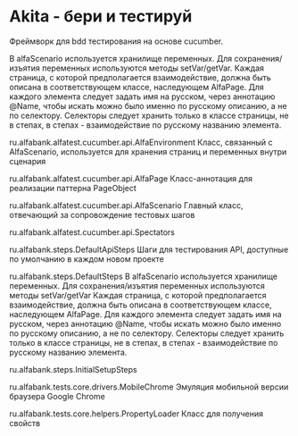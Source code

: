 Akita - бери и тестируй
==========================================

Фреймворк для bdd тестирования на основе cucumber.


В alfaScenario используется хранилище переменных. Для сохранения/изъятия переменных используются методы setVar/getVar. Каждая страница, с которой предполагается взаимодействие, должна быть описана в соответствующем классе, наследующем AlfaPage. Для каждого элемента следует задать имя на русском, через аннотацию @Name, чтобы искать можно было именно по русскому описанию, а не по селектору. Селекторы следует хранить только в классе страницы, не в степах, в степах - взаимодействие по русскому названию элемента.

ru.alfabank.alfatest.cucumber.api.AlfaEnvironment
Класс, связанный с AlfaScenario, используется для хранения страниц и переменных внутри сценария

ru.alfabank.alfatest.cucumber.api.AlfaPage
 Класс-аннотация для реализации паттерна PageObject

ru.alfabank.alfatest.cucumber.api.AlfaScenario
Главный класс, отвечающий за сопровождение тестовых шагов

ru.alfabank.alfatest.cucumber.api.Spectators

ru.alfabank.steps.DefaultApiSteps
Шаги для тестирования API, доступные по умолчанию в каждом новом проекте

ru.alfabank.steps.DefaultSteps
В alfaScenario используется хранилище переменных. Для сохранения/изъятия переменных используются методы setVar/getVar
Каждая страница, с которой предполагается взаимодействие, должна быть описана в соответствующем классе,
наследующем AlfaPage. Для каждого элемента следует задать имя на русском, через аннотацию @Name, чтобы искать
можно было именно по русскому описанию, а не по селектору. Селекторы следует хранить только в классе страницы,
не в степах, в степах - взаимодействие по русскому названию элемента.

ru.alfabank.steps.InitialSetupSteps

ru.alfabank.tests.core.drivers.MobileChrome
Эмуляция мобильной версии браузера Google Chrome

ru.alfabank.tests.core.helpers.PropertyLoader
Класс для получения свойств